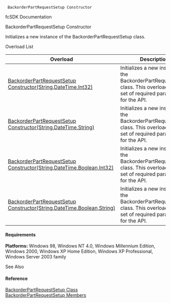 ﻿     BackorderPartRequestSetup Constructor                                                   

fcSDK Documentation

BackorderPartRequestSetup Constructor

Initializes a new instance of the BackorderPartRequestSetup class.

Overload List

| Overload | Description |
| --- | --- |
| [BackorderPartRequestSetup Constructor(String,DateTime,Int32)](FChoice.Toolkits.Clarify~FChoice.Toolkits.Clarify.Logistics.BackorderPartRequestSetup~_ctor(String,DateTime,Int32).md) | Initializes a new instance of the BackorderPartRequestSetup class. This overload takes a set of required parameters for the API.   |
| [BackorderPartRequestSetup Constructor(String,DateTime,String)](FChoice.Toolkits.Clarify~FChoice.Toolkits.Clarify.Logistics.BackorderPartRequestSetup~_ctor(String,DateTime,String).md) | Initializes a new instance of the BackorderPartRequestSetup class. This overload takes a set of required parameters for the API.   |
| [BackorderPartRequestSetup Constructor(String,DateTime,Boolean,Int32)](FChoice.Toolkits.Clarify~FChoice.Toolkits.Clarify.Logistics.BackorderPartRequestSetup~_ctor(String,DateTime,Boolean,Int32).md) | Initializes a new instance of the BackorderPartRequestSetup class. This overload takes a set of required parameters for the API.   |
| [BackorderPartRequestSetup Constructor(String,DateTime,Boolean,String)](FChoice.Toolkits.Clarify~FChoice.Toolkits.Clarify.Logistics.BackorderPartRequestSetup~_ctor(String,DateTime,Boolean,String).md) | Initializes a new instance of the BackorderPartRequestSetup class. This overload takes a set of required parameters for the API.   |

#### Requirements

**Platforms:** Windows 98, Windows NT 4.0, Windows Millennium Edition, Windows 2000, Windows XP Home Edition, Windows XP Professional, Windows Server 2003 family

See Also

#### Reference

[BackorderPartRequestSetup Class](FChoice.Toolkits.Clarify~FChoice.Toolkits.Clarify.Logistics.BackorderPartRequestSetup.md)  
[BackorderPartRequestSetup Members](FChoice.Toolkits.Clarify~FChoice.Toolkits.Clarify.Logistics.BackorderPartRequestSetup_members.md)